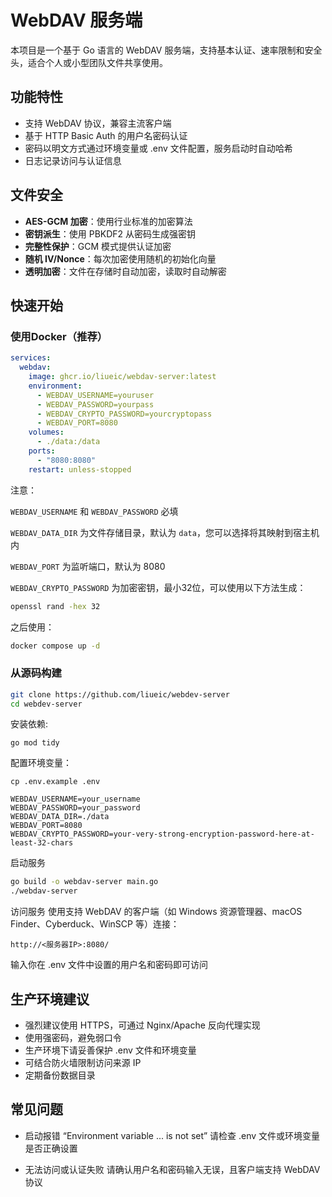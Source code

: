 # WebDAV 服务端

本项目是一个基于 Go 语言的 WebDAV 服务端，支持基本认证、速率限制和安全头，适合个人或小型团队文件共享使用。

## 功能特性

- 支持 WebDAV 协议，兼容主流客户端
- 基于 HTTP Basic Auth 的用户名密码认证
- 密码以明文方式通过环境变量或 .env 文件配置，服务启动时自动哈希
- 日志记录访问与认证信息

## 文件安全

-  **AES-GCM 加密**：使用行业标准的加密算法
-  **密钥派生**：使用 PBKDF2 从密码生成强密钥
-  **完整性保护**：GCM 模式提供认证加密
-  **随机 IV/Nonce**：每次加密使用随机的初始化向量
-  **透明加密**：文件在存储时自动加密，读取时自动解密

## 快速开始

### 使用Docker（推荐）

```yaml
services:
  webdav:
    image: ghcr.io/liueic/webdav-server:latest
    environment:
      - WEBDAV_USERNAME=youruser
      - WEBDAV_PASSWORD=yourpass
      - WEBDAV_CRYPTO_PASSWORD=yourcryptopass
      - WEBDAV_PORT=8080
    volumes:
      - ./data:/data
    ports:
      - "8080:8080"
    restart: unless-stopped
```
注意：

`WEBDAV_USERNAME` 和 `WEBDAV_PASSWORD` 必填

`WEBDAV_DATA_DIR` 为文件存储目录，默认为 `data`，您可以选择将其映射到宿主机内

`WEBDAV_PORT` 为监听端口，默认为 8080

`WEBDAV_CRYPTO_PASSWORD` 为加密密钥，最小32位，可以使用以下方法生成：

```bash
openssl rand -hex 32
```

之后使用：

```bash
docker compose up -d
```

### 从源码构建
```bash
git clone https://github.com/liueic/webdev-server
cd webdev-server
```

安装依赖:

```
go mod tidy
```

配置环境变量：

```
cp .env.example .env
```

```
WEBDAV_USERNAME=your_username
WEBDAV_PASSWORD=your_password
WEBDAV_DATA_DIR=./data
WEBDAV_PORT=8080
WEBDAV_CRYPTO_PASSWORD=your-very-strong-encryption-password-here-at-least-32-chars
```

启动服务

```bash
go build -o webdav-server main.go
./webdav-server
```


访问服务
使用支持 WebDAV 的客户端（如 Windows 资源管理器、macOS Finder、Cyberduck、WinSCP 等）连接：

```
http://<服务器IP>:8080/
```

输入你在 .env 文件中设置的用户名和密码即可访问

## 生产环境建议

- 强烈建议使用 HTTPS，可通过 Nginx/Apache 反向代理实现
- 使用强密码，避免弱口令
- 生产环境下请妥善保护 .env 文件和环境变量
- 可结合防火墙限制访问来源 IP
- 定期备份数据目录

## 常见问题
- 启动报错 “Environment variable ... is not set”
  请检查 .env 文件或环境变量是否正确设置

- 无法访问或认证失败
  请确认用户名和密码输入无误，且客户端支持 WebDAV 协议